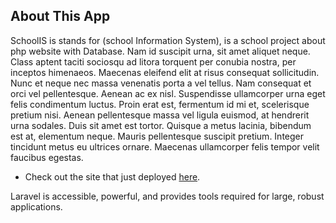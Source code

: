 
## About This App

SchoolIS is stands for (school Information System), is a school project about php website with Database.  Nam id suscipit urna, sit amet aliquet neque. Class aptent taciti sociosqu ad litora torquent per conubia nostra, per inceptos himenaeos. Maecenas eleifend elit at risus consequat sollicitudin. Nunc et neque nec massa venenatis porta a vel tellus. Nam consequat et orci vel pellentesque. Aenean ac ex nisl. Suspendisse ullamcorper urna eget felis condimentum luctus. Proin erat est, fermentum id mi et, scelerisque pretium nisi. Aenean pellentesque massa vel ligula euismod, at hendrerit urna sodales. Duis sit amet est tortor. Quisque a metus lacinia, bibendum est at, elementum neque. Mauris pellentesque suscipit pretium. Integer tincidunt metus eu ultrices ornare. Maecenas ullamcorper felis tempor velit faucibus egestas.


- Check out the site that just deployed  [here](https://school--is.herokuapp.com/).


Laravel is accessible, powerful, and provides tools required for large, robust applications.

